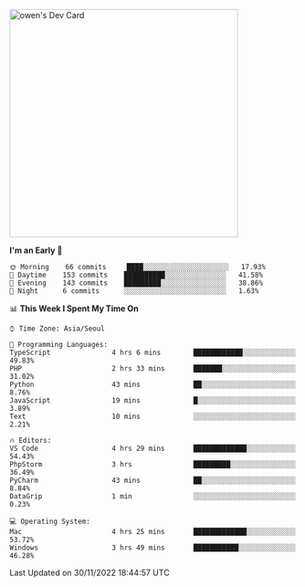 <a href="https://app.daily.dev/owen_9066"><img src="https://api.daily.dev/devcards/51e5c69f10114f2abe0ae390c27b0828.png?r=hyb" width="400" alt="owen's Dev Card"/></a>

 
 <!--START_SECTION:waka-->
**I'm an Early 🐤** 

```text
🌞 Morning    66 commits     ████░░░░░░░░░░░░░░░░░░░░░   17.93% 
🌆 Daytime    153 commits    ██████████░░░░░░░░░░░░░░░   41.58% 
🌃 Evening    143 commits    █████████░░░░░░░░░░░░░░░░   38.86% 
🌙 Night      6 commits      ░░░░░░░░░░░░░░░░░░░░░░░░░   1.63%

```


📊 **This Week I Spent My Time On** 

```text
⌚︎ Time Zone: Asia/Seoul

💬 Programming Languages: 
TypeScript               4 hrs 6 mins        ████████████░░░░░░░░░░░░░   49.83% 
PHP                      2 hrs 33 mins       ███████░░░░░░░░░░░░░░░░░░   31.02% 
Python                   43 mins             ██░░░░░░░░░░░░░░░░░░░░░░░   8.76% 
JavaScript               19 mins             █░░░░░░░░░░░░░░░░░░░░░░░░   3.89% 
Text                     10 mins             ░░░░░░░░░░░░░░░░░░░░░░░░░   2.21%

🔥 Editors: 
VS Code                  4 hrs 29 mins       █████████████░░░░░░░░░░░░   54.43% 
PhpStorm                 3 hrs               █████████░░░░░░░░░░░░░░░░   36.49% 
PyCharm                  43 mins             ██░░░░░░░░░░░░░░░░░░░░░░░   8.84% 
DataGrip                 1 min               ░░░░░░░░░░░░░░░░░░░░░░░░░   0.23%

💻 Operating System: 
Mac                      4 hrs 25 mins       █████████████░░░░░░░░░░░░   53.72% 
Windows                  3 hrs 49 mins       ███████████░░░░░░░░░░░░░░   46.28%

```


 Last Updated on 30/11/2022 18:44:57 UTC
<!--END_SECTION:waka-->
